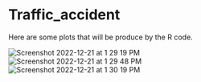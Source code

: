 # Traffic_accident

Here are some plots that will be produce by the R code.

![Screenshot 2022-12-21 at 1 29 19 PM](https://user-images.githubusercontent.com/113130167/208987799-c377b86d-e7de-412b-af82-8ede2130884f.png)
![Screenshot 2022-12-21 at 1 29 48 PM](https://user-images.githubusercontent.com/113130167/208987804-5ba8d437-1871-40c3-a219-862a5ea24ee0.png)
![Screenshot 2022-12-21 at 1 30 19 PM](https://user-images.githubusercontent.com/113130167/208987815-545d80e2-1516-413d-be17-759e891a3595.png)
